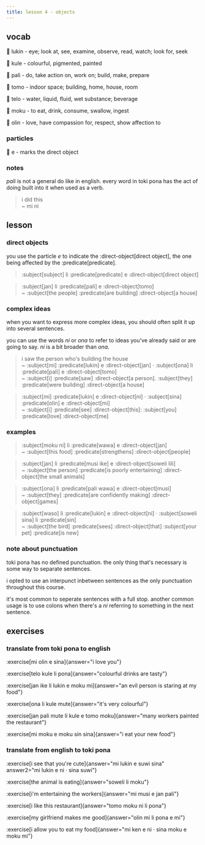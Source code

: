 ```yaml
---
title: lesson 4 - objects
---
```


## vocab
󱤮 lukin - eye; look at, see, examine, observe, read, watch; look for, seek

󱤞 kule - colourful, pigmented, painted

󱥉 pali - do, take action on, work on; build, make, prepare

󱥭 tomo - indoor space; building, home, house, room

󱥪 telo - water, liquid, fluid, wet substance; beverage

󱤶 moku - to eat, drink, consume, swallow, ingest

󱥅 olin - love, have compassion for, respect, show affection to

### particles
󱤉 e - marks the direct object

### notes
*pali* is not a general do like in english. every word in toki pona has the act of doing built into it when used as a verb.

> i did this \
> ~ mi ni

## lesson
### direct objects
you use the particle *e* to indicate the :direct-object[direct object], the one being affected by the :predicate[predicate].

> :subject[subject] li :predicate[predicate] e :direct-object[direct object]

> :subject[jan] li :predicate[pali] e :direct-object[tomo] \
> ~ :subject[the people] :predicate[are building] :direct-object[a house]

### complex ideas
when you want to express more complex ideas, you should often split it up into several sentences.

you can use the words *ni* or *ona* to refer to ideas you've already said or are going to say. *ni* is a bit broader than *ona*.

> i saw the person who's building the house \
> ~ :subject[mi] :predicate[lukin] e :direct-object[jan] · :subject[ona] li :predicate[pali] e :direct-object[tomo] \
> ~ :subject[i] :predicate[saw] :direct-object[a person]. :subject[they] :predicate[were building] :direct-object[a house]

> :subject[mi] :predicate[lukin] e :direct-object[ni] · :subject[sina] :predicate[olin] e :direct-object[mi] \
> ~ :subject[i] :predicate[see] :direct-object[this]: :subject[you] :predicate[love] :direct-object[me]

### examples

> :subject[moku ni] li :predicate[wawa] e :direct-object[jan] \
> ~ :subject[this food] :predicate[strengthens] :direct-object[people]

> :subject[jan] li :predicate[musi ike] e :direct-object[soweli lili] \
> ~ :subject[the person] :predicate[is poorly entertaining] :direct-object[the small animals]

> :subject[ona] li :predicate[pali wawa] e :direct-object[musi] \
> ~ :subject[they] :predicate[are confidently making] :direct-object[games]

> :subject[waso] li :predicate[lukin] e :direct-object[ni] · :subject[soweli sina] li :predicate[sin] \
> ~ :subject[the bird] :predicate[sees] :direct-object[that] :subject[your pet] :predicate[is new]

### note about punctuation
toki pona has no defined punctuation. the only thing that's necessary is some way to separate sentences.

i opted to use an interpunct inbetween sentences as the only punctuation throughout this course.

it's most common to seperate sentences with a full stop. another common usage is to use colons when there's a *ni* referring to something in the next sentence.

## exercises
### translate from toki pona to english
:exercise[mi olin e sina]{answer="i love you"}

:exercise[telo kule li pona]{answer="colourful drinks are tasty"}

:exercise[jan ike li lukin e moku mi]{answer="an evil person is staring at my food"}

:exercise[ona li kule mute]{answer="it's very colourful"}

:exercise[jan pali mute li kule e tomo moku]{answer="many workers painted the restaurant"}

:exercise[mi moku e moku sin sina]{answer="i eat your new food"}

### translate from english to toki pona
:exercise[i see that you're cute]{answer="mi lukin e suwi sina" answer2="mi lukin e ni · sina suwi"}

:exercise[the animal is eating]{answer="soweli li moku"}

:exercise[i'm entertaining the workers]{answer="mi musi e jan pali"}

:exercise[i like this restaurant]{answer="tomo moku ni li pona"}

:exercise[my girlfriend makes me good]{answer="olin mi li pona e mi"}

:exercise[i allow you to eat my food]{answer="mi ken e ni · sina moku e moku mi"}

